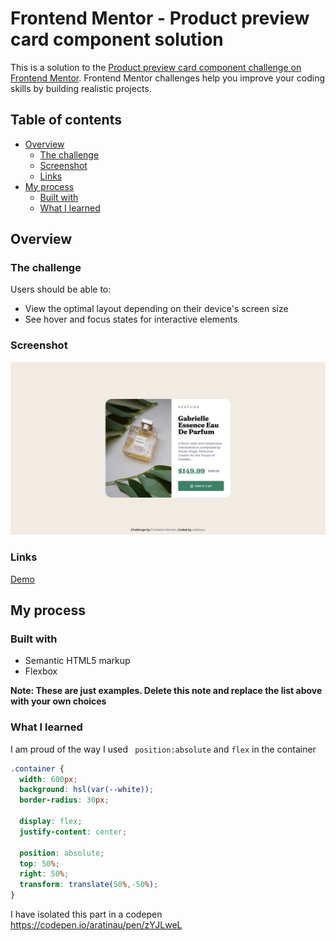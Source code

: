 # Frontend Mentor - Product preview card component solution

This is a solution to the [Product preview card component challenge on Frontend Mentor](https://www.frontendmentor.io/challenges/product-preview-card-component-GO7UmttRfa). Frontend Mentor challenges help you improve your coding skills by building realistic projects.

## Table of contents

- [Overview](#overview)
    - [The challenge](#the-challenge)
    - [Screenshot](#screenshot)
    - [Links](#links)
- [My process](#my-process)
    - [Built with](#built-with)
    - [What I learned](#what-i-learned)

## Overview

### The challenge

Users should be able to:

- View the optimal layout depending on their device's screen size
- See hover and focus states for interactive elements

### Screenshot

![screenshot-final.png](screenshot-final.png)

### Links

[Demo](https://kaleidoscopic-crostata-ba9213.netlify.app/)

## My process

### Built with

- Semantic HTML5 markup
- Flexbox

**Note: These are just examples. Delete this note and replace the list above with your own choices**

### What I learned

I am proud of the way I used ` position:absolute` and `flex` in the container

```css
.container {
  width: 600px;
  background: hsl(var(--white));
  border-radius: 30px;

  display: flex;
  justify-content: center;

  position: absolute;
  top: 50%;
  right: 50%;
  transform: translate(50%,-50%);
}
```

I have isolated this part in a codepen https://codepen.io/aratinau/pen/zYJLweL
